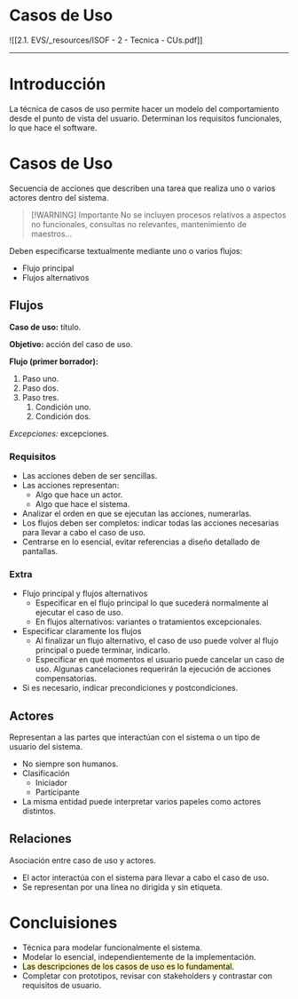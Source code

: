 # Casos de Uso
![[2.1. EVS/_resources/ISOF - 2 - Tecnica - CUs.pdf]]

---

# Introducción
La técnica de casos de uso permite hacer un modelo del comportamiento desde el punto de vista del usuario.
Determinan los requisitos funcionales, lo que hace el software.

# Casos de Uso
Secuencia de acciones que describen una tarea que realiza uno o varios actores dentro del sistema.
>[!WARNING] Importante
> No se incluyen procesos relativos a aspectos no funcionales, consultas no relevantes, mantenimiento de maestros...

Deben especificarse textualmente mediante uno o varios flujos:
- Flujo principal
- Flujos alternativos

## Flujos

**Caso de uso:** título.

**Objetivo:** acción del caso de uso.

**Flujo (primer borrador):**
1. Paso uno.
2. Paso dos.
3. Paso tres.
	1. Condición uno.
	2. Condición dos.

*Excepciones:* excepciones.

### Requisitos
- Las acciones deben de ser sencillas.
- Las acciones representan:
	- Algo que hace un actor.
	- Algo que hace el sistema.
- Analizar el orden en que se ejecutan las acciones, numerarlas.
- Los flujos deben ser completos: indicar todas las acciones necesarias para llevar a cabo el caso de uso.
- Centrarse en lo esencial, evitar referencias a diseño detallado de pantallas.

### Extra
- Flujo principal y flujos alternativos
	- Especificar en el flujo principal lo que sucederá normalmente al ejecutar el caso de uso.
	- En flujos alternativos: variantes o tratamientos excepcionales.
- Especificar claramente los flujos
	- Al finalizar un flujo alternativo, el caso de uso puede volver al flujo principal o puede terminar, indicarlo.
	- Especificar en qué momentos el usuario puede cancelar un caso de uso. Algunas cancelaciones requerirán la ejecución de acciones compensatorias.
- Si es necesario, indicar precondiciones y postcondiciones.

## Actores
Representan a las partes que interactúan con el sistema o un tipo de usuario del sistema.

- No siempre son humanos.
- Clasificación
	- Iniciador
	- Participante
- La misma entidad puede interpretar varios papeles como actores distintos.

## Relaciones
Asociación entre caso de uso y actores.

- El actor interactúa con el sistema para llevar a cabo el caso de uso.
- Se representan por una línea no dirigida y sin etiqueta.

# Concluisiones
- Técnica para modelar funcionalmente el sistema.
- Modelar lo esencial, independientemente de la implementación.
- <mark style="background: #FFF3A3A6;">Las descripciones de los casos de uso es lo fundamental.</mark>
- Completar con prototipos, revisar con stakeholders y contrastar con requisitos de usuario.